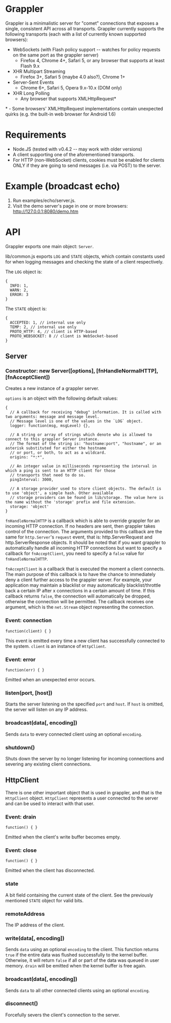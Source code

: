 Grappler
========

Grappler is a minimalistic server for "comet" connections that exposes a single, consistent API across all transports.
Grappler currently supports the following transports (each with a list of currently known supported browsers):

* WebSockets (with Flash policy support -- watches for policy requests on the same port as the grappler server)
  * Firefox 4, Chrome 4+, Safari 5, or any browser that supports at least Flash 9.x
* XHR Multipart Streaming
  * Firefox 3+, Safari 5 (maybe 4.0 also?), Chrome 1+
* Server-Sent Events
  * Chrome 6+, Safari 5, Opera 9.x-10.x (DOM only)
* XHR Long Polling
  * Any browser that supports XMLHttpRequest*

\* - Some browsers' XMLHttpRequest implementations contain unexpected quirks (e.g. the built-in web browser for Android 1.6)

Requirements
============

* Node.JS (tested with v0.4.2 -- may work with older versions)
* A client supporting one of the aforementioned transports.
* For HTTP (non-WebSocket) clients, cookies must be enabled for clients ONLY if they are going to send messages (i.e. via POST) to the server.

Example (broadcast echo)
========================

1. Run examples/echo/server.js.
2. Visit the demo server's page in one or more browsers: http://127.0.0.1:8080/demo.htm

API
===

Grappler exports one main object: `Server`.

lib/common.js exports `LOG` and `STATE` objects, which contain constants used for
when logging messages and checking the state of a client respectively.

The `LOG` object is:

    {
      INFO: 1,
      WARN: 2,
      ERROR: 3
    }

The `STATE` object is:

    {
      ACCEPTED: 1, // internal use only
      TEMP: 2, // internal use only
      PROTO_HTTP: 4, // client is HTTP-based
      PROTO_WEBSOCKET: 8 // client is WebSocket-based
    }

## Server

### Constructor: new Server([options], [fnHandleNormalHTTP], [fnAcceptClient])

Creates a new instance of a grappler server.

`options` is an object with the following default values:

    {
      // A callback for receiving "debug" information. It is called with two arguments: message and message level.
      // Message level is one of the values in the `LOG` object.
      logger: function(msg, msgLevel) {},

      // A string or array of strings which denote who is allowed to connect to this grappler Server instance.
      // The format of the string is: "hostname:port", "hostname", or an asterisk substituted for either the hostname
      // or port, or both, to act as a wildcard.
      origins: "*:*",
      
      // An integer value in milliseconds representing the interval in which a ping is sent to an HTTP client for those
      // transports that need to do so.
      pingInterval: 3000,

      // A storage provider used to store client objects. The default is to use 'object', a simple hash. Other available
      // storage providers can be found in lib/storage. The value here is the name without the 'storage' prefix and file extension.
      storage: 'object'
    }

`fnHandleNormalHTTP` is a callback which is able to override grappler for an incoming HTTP connection.
If no headers are sent, then grappler takes control of the connection. The arguments provided to this callback are the
same for `http.Server`'s `request` event, that is: http.ServerRequest and http.ServerResponse objects. It should be
noted that if you want grappler to automatically handle all incoming HTTP connections but want to specify a callback
for `fnAcceptClient`, you need to specify a `false` value for `fnHandleNormalHTTP`.

`fnAcceptClient` is a callback that is executed the moment a client connects. The main purpose of this callback is to
have the chance to immediately deny a client further access to the grappler server. For example, your application may
maintain a blacklist or may automatically blacklist/throttle back a certain IP after x connections in a certain amount of time.
If this callback returns `false`, the connection will automatically be dropped, otherwise the connection will be permitted.
The callback receives one argument, which is the `net.Stream` object representing the connection.

### Event: connection

`function(client) { }`

This event is emitted every time a new client has successfully connected to the system.
`client` is an instance of `HttpClient`.

### Event: error

`function(err) { }`

Emitted when an unexpected error occurs.

### listen(port, [host])

Starts the server listening on the specified `port` and `host`. If `host` is omitted, the server will listen on any IP address.

### broadcast(data[, encoding])

Sends `data` to every connected client using an optional `encoding`.

### shutdown()

Shuts down the server by no longer listening for incoming connections and severing any existing client connections.


## HttpClient

There is one other important object that is used in grappler, and that is the `HttpClient` object.
`HttpClient` represents a user connected to the server and can be used to interact with that user.

### Event: drain

`function() { }`

Emitted when the client's write buffer becomes empty.

### Event: close

`function() { }`

Emitted when the client has disconnected.

### state

A bit field containing the current state of the client. See the previously mentioned `STATE` object for valid bits.

### remoteAddress

The IP address of the client.

### write(data[, encoding])

Sends `data` using an optional `encoding` to the client.
This function returns `true` if the entire data was flushed successfully to the kernel
buffer. Otherwise, it will return `false` if all or part of the data was queued in user memory.
`drain` will be emitted when the kernel buffer is free again.

### broadcast(data[, encoding])

Sends `data` to all other connected clients using an optional `encoding`.

### disconnect()

Forcefully severs the client's connection to the server.